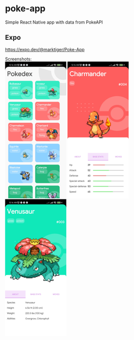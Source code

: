 # poke-app
Simple React Native app with data from PokeAPI

## Expo
https://expo.dev/@marktiger/Poke-App

Screenshots:
<br />
<img src="https://github.com/MarkTiger/poke-app/raw/devel/assets/ss1.jpg" alt="drawing" width="200"/>
<img src="https://github.com/MarkTiger/poke-app/raw/devel/assets/ss2.jpg" alt="drawing" width="200"/>
<img src="https://github.com/MarkTiger/poke-app/raw/devel/assets/ss3.jpg" alt="drawing" width="200"/>
